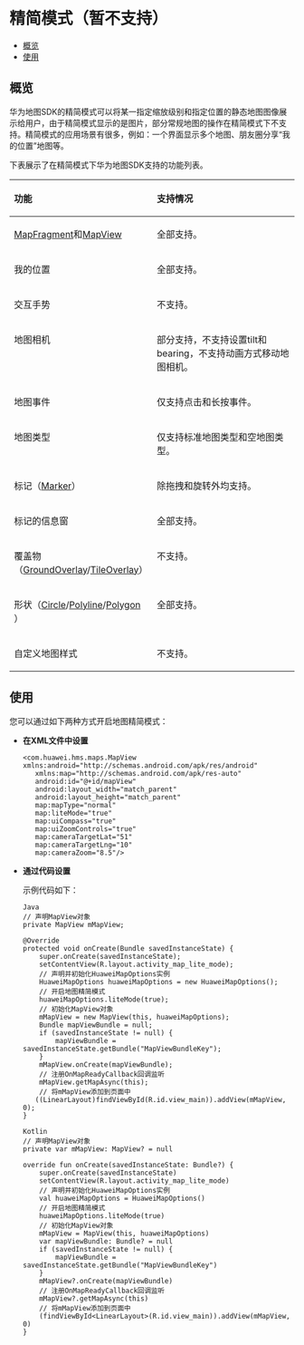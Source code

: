 # 精简模式（暂不支持）<a name="ZH-CN_TOPIC_0000001145860969"></a>

-   [概览](#section15436144003417)
-   [使用](#section94301959183415)

## 概览<a name="section15436144003417"></a>

华为地图SDK的精简模式可以将某一指定缩放级别和指定位置的静态地图图像展示给用户，由于精简模式显示的是图片，部分常规地图的操作在精简模式下不支持。精简模式的应用场景有很多，例如：一个界面显示多个地图、朋友圈分享“我的位置”地图等。

下表展示了在精简模式下华为地图SDK支持的功能列表。

<a name="table22986234"></a>
<table><thead align="left"><tr id="row7378017"><th class="cellrowborder" valign="top" width="45%" id="mcps1.1.3.1.1"><p id="p11543491"><a name="p11543491"></a><a name="p11543491"></a><strong id="b1780581112399"><a name="b1780581112399"></a><a name="b1780581112399"></a>功能</strong></p>
</th>
<th class="cellrowborder" valign="top" width="55.00000000000001%" id="mcps1.1.3.1.2"><p id="p62607578"><a name="p62607578"></a><a name="p62607578"></a><strong id="b48347143391"><a name="b48347143391"></a><a name="b48347143391"></a>支持情况</strong></p>
</th>
</tr>
</thead>
<tbody><tr id="row26597293"><td class="cellrowborder" valign="top" width="45%" headers="mcps1.1.3.1.1 "><p id="p11106624102114"><a name="p11106624102114"></a><a name="p11106624102114"></a><a href="zh-cn_topic_0000001145781021.md">MapFragment</a>和<a href="zh-cn_topic_0000001099181264.md">MapView</a></p>
</td>
<td class="cellrowborder" valign="top" width="55.00000000000001%" headers="mcps1.1.3.1.2 "><p id="p108109574397"><a name="p108109574397"></a><a name="p108109574397"></a>全部支持。</p>
</td>
</tr>
<tr id="row22451943113914"><td class="cellrowborder" valign="top" width="45%" headers="mcps1.1.3.1.1 "><p id="p1832044011215"><a name="p1832044011215"></a><a name="p1832044011215"></a>我的位置</p>
</td>
<td class="cellrowborder" valign="top" width="55.00000000000001%" headers="mcps1.1.3.1.2 "><p id="p198101157153918"><a name="p198101157153918"></a><a name="p198101157153918"></a>全部支持。</p>
</td>
</tr>
<tr id="row04022517392"><td class="cellrowborder" valign="top" width="45%" headers="mcps1.1.3.1.1 "><p id="p95516356200"><a name="p95516356200"></a><a name="p95516356200"></a>交互手势</p>
</td>
<td class="cellrowborder" valign="top" width="55.00000000000001%" headers="mcps1.1.3.1.2 "><p id="p06431458152110"><a name="p06431458152110"></a><a name="p06431458152110"></a>不支持。</p>
</td>
</tr>
<tr id="row195231149183918"><td class="cellrowborder" valign="top" width="45%" headers="mcps1.1.3.1.1 "><p id="p72912782212"><a name="p72912782212"></a><a name="p72912782212"></a>地图相机</p>
</td>
<td class="cellrowborder" valign="top" width="55.00000000000001%" headers="mcps1.1.3.1.2 "><p id="p138511714112219"><a name="p138511714112219"></a><a name="p138511714112219"></a>部分支持，不支持设置tilt和bearing，不支持动画方式移动地图相机。</p>
</td>
</tr>
<tr id="row15270134610399"><td class="cellrowborder" valign="top" width="45%" headers="mcps1.1.3.1.1 "><p id="p207811291229"><a name="p207811291229"></a><a name="p207811291229"></a>地图事件</p>
</td>
<td class="cellrowborder" valign="top" width="55.00000000000001%" headers="mcps1.1.3.1.2 "><p id="p920312506222"><a name="p920312506222"></a><a name="p920312506222"></a>仅支持点击和长按事件。</p>
</td>
</tr>
<tr id="row1275384713392"><td class="cellrowborder" valign="top" width="45%" headers="mcps1.1.3.1.1 "><p id="p982319579224"><a name="p982319579224"></a><a name="p982319579224"></a>地图类型</p>
</td>
<td class="cellrowborder" valign="top" width="55.00000000000001%" headers="mcps1.1.3.1.2 "><p id="p280705202312"><a name="p280705202312"></a><a name="p280705202312"></a>仅支持标准地图类型和空地图类型。</p>
</td>
</tr>
<tr id="row1176511445396"><td class="cellrowborder" valign="top" width="45%" headers="mcps1.1.3.1.1 "><p id="p1064201311232"><a name="p1064201311232"></a><a name="p1064201311232"></a>标记（<a href="zh-cn_topic_0000001145860955.md">Marker</a>）</p>
</td>
<td class="cellrowborder" valign="top" width="55.00000000000001%" headers="mcps1.1.3.1.2 "><p id="p97820294234"><a name="p97820294234"></a><a name="p97820294234"></a>除拖拽和旋转外均支持。</p>
</td>
</tr>
<tr id="row156601041183912"><td class="cellrowborder" valign="top" width="45%" headers="mcps1.1.3.1.1 "><p id="p455193515256"><a name="p455193515256"></a><a name="p455193515256"></a>标记的信息窗</p>
</td>
<td class="cellrowborder" valign="top" width="55.00000000000001%" headers="mcps1.1.3.1.2 "><p id="p136601541163912"><a name="p136601541163912"></a><a name="p136601541163912"></a>全部支持。</p>
</td>
</tr>
<tr id="row310715322396"><td class="cellrowborder" valign="top" width="45%" headers="mcps1.1.3.1.1 "><p id="p759215012252"><a name="p759215012252"></a><a name="p759215012252"></a>覆盖物（<a href="zh-cn_topic_0000001145780995.md">GroundOverlay</a>/<a href="zh-cn_topic_0000001099341092.md">TileOverlay</a>）</p>
</td>
<td class="cellrowborder" valign="top" width="55.00000000000001%" headers="mcps1.1.3.1.2 "><p id="p17428757202511"><a name="p17428757202511"></a><a name="p17428757202511"></a>不支持。</p>
</td>
</tr>
<tr id="row19969639113918"><td class="cellrowborder" valign="top" width="45%" headers="mcps1.1.3.1.1 "><p id="p207359552617"><a name="p207359552617"></a><a name="p207359552617"></a>形状（<a href="zh-cn_topic_0000001099661042.md">Circle</a>/<a href="zh-cn_topic_0000001099501082.md">Polyline</a>/<a href="zh-cn_topic_0000001145941057.md">Polygon </a>）</p>
</td>
<td class="cellrowborder" valign="top" width="55.00000000000001%" headers="mcps1.1.3.1.2 "><p id="p1941017913266"><a name="p1941017913266"></a><a name="p1941017913266"></a>全部支持。</p>
</td>
</tr>
<tr id="row11467145344015"><td class="cellrowborder" valign="top" width="45%" headers="mcps1.1.3.1.1 "><p id="p746815324016"><a name="p746815324016"></a><a name="p746815324016"></a>自定义地图样式</p>
</td>
<td class="cellrowborder" valign="top" width="55.00000000000001%" headers="mcps1.1.3.1.2 "><p id="p146845314408"><a name="p146845314408"></a><a name="p146845314408"></a>不支持。</p>
</td>
</tr>
</tbody>
</table>

## 使用<a name="section94301959183415"></a>

您可以通过如下两种方式开启地图精简模式：

-   **在XML文件中设置**

    ```
    <com.huawei.hms.maps.MapView xmlns:android="http://schemas.android.com/apk/res/android"
       xmlns:map="http://schemas.android.com/apk/res-auto"
       android:id="@+id/mapView"
       android:layout_width="match_parent"
       android:layout_height="match_parent"
       map:mapType="normal"        
       map:liteMode="true"        
       map:uiCompass="true"
       map:uiZoomControls="true"
       map:cameraTargetLat="51"
       map:cameraTargetLng="10"
       map:cameraZoom="8.5"/>
    ```

-   **通过代码设置**

    示例代码如下：

    ```
    Java
    // 声明MapView对象
    private MapView mMapView; 
    
    @Override        
    protected void onCreate(Bundle savedInstanceState) {
        super.onCreate(savedInstanceState);
        setContentView(R.layout.activity_map_lite_mode);
        // 声明并初始化HuaweiMapOptions实例
        HuaweiMapOptions huaweiMapOptions = new HuaweiMapOptions();
        // 开启地图精简模式
        huaweiMapOptions.liteMode(true);
        // 初始化MapView对象
        mMapView = new MapView(this, huaweiMapOptions);
        Bundle mapViewBundle = null;
        if (savedInstanceState != null) {
            mapViewBundle = savedInstanceState.getBundle("MapViewBundleKey");
        }
        mMapView.onCreate(mapViewBundle);
        // 注册OnMapReadyCallback回调监听
        mMapView.getMapAsync(this);
        // 将mMapView添加到页面中     
       ((LinearLayout)findViewById(R.id.view_main)).addView(mMapView, 0);
    }
    ```

    ```
    Kotlin
    // 声明MapView对象
    private var mMapView: MapView? = null
    
    override fun onCreate(savedInstanceState: Bundle?) {
        super.onCreate(savedInstanceState)
        setContentView(R.layout.activity_map_lite_mode)
        // 声明并初始化HuaweiMapOptions实例
        val huaweiMapOptions = HuaweiMapOptions()
        // 开启地图精简模式
        huaweiMapOptions.liteMode(true) 
        // 初始化MapView对象
        mMapView = MapView(this, huaweiMapOptions)
        var mapViewBundle: Bundle? = null
        if (savedInstanceState != null) {
            mapViewBundle = savedInstanceState.getBundle("MapViewBundleKey")
        }
        mMapView?.onCreate(mapViewBundle)
        // 注册OnMapReadyCallback回调监听
        mMapView?.getMapAsync(this)
        // 将mMapView添加到页面中
        (findViewById<LinearLayout>(R.id.view_main)).addView(mMapView, 0)
    }
    ```


